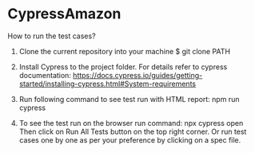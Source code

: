 # CypressAmazon

How to run the test cases?

1. Clone the current repository into your machine $ git clone PATH

2. Install Cypress to the project folder. For details refer to cypress documentation:
https://docs.cypress.io/guides/getting-started/installing-cypress.html#System-requirements

3. Run following command to see test run with HTML report: npm run cypress

4. To see the test run on the browser run command: npx cypress open
   Then click on Run All Tests button on the top right corner.
   Or run test cases one by one as per your preference by clicking on a spec file.

